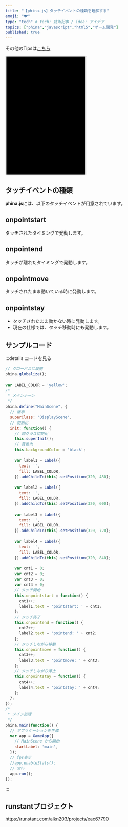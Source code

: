 ```yaml
---
title: "【phina.js】タッチイベントの種類を理解する"
emoji: "🐦"
type: "tech" # tech: 技術記事 / idea: アイデア
topics: ["phina","javascript","html5","ゲーム開発"]
published: true
---
```


その他のTipsは[こちら](https://zenn.dev/alkn203/articles/phina-tips-rewrite)

![touch-type](/images/touch-type.gif)

## タッチイベントの種類
**phina.js**には、以下のタッチイベントが用意されています。

## onpointstart
タッチされたタイミングで発動します。

## onpointend
タッチが離れたタイミングで発動します。

## onpointmove
タッチされたまま動いている時に発動します。

## onpointstay
* タッチされたまま動かない時に発動します。
* 現在の仕様では、タッチ移動時にも発動します。

## サンプルコード
:::details コードを見る
```js
// グローバルに展開
phina.globalize();

var LABEL_COLOR = 'yellow';
/*
 * メインシーン
 */
phina.define("MainScene", {
  // 継承
  superClass: 'DisplayScene',
  // 初期化
  init: function() {
    // 親クラス初期化
    this.superInit();
    // 背景色
    this.backgroundColor = 'black';

    var label1 = Label({
      text: '',
      fill: LABEL_COLOR,
    }).addChildTo(this).setPosition(320, 480);

    var label2 = Label({
      text: '',
      fill: LABEL_COLOR,
    }).addChildTo(this).setPosition(320, 600);

    var label3 = Label({
      text: '',
      fill: LABEL_COLOR,
    }).addChildTo(this).setPosition(320, 720);
    
    var label4 = Label({
      text: '',
      fill: LABEL_COLOR,
    }).addChildTo(this).setPosition(320, 840);
    
    var cnt1 = 0;
    var cnt2 = 0;
    var cnt3 = 0;
    var cnt4 = 0;
    // タッチ開始
    this.onpointstart = function() {
      cnt1++;
      label1.text = 'pointstart: ' + cnt1; 
    };
    // タッチ終了
    this.onpointend = function() {
      cnt2++;
      label2.text = 'pointend: ' + cnt2; 
    };
    // タッチしながら移動
    this.onpointmove = function() {
      cnt3++;
      label3.text = 'pointmove: ' + cnt3; 
    };
    // タッチしながら停止
    this.onpointstay = function() {
      cnt4++;
      label4.text = 'pointstay: ' + cnt4; 
    };
  },
});
/*
 * メイン処理
 */
phina.main(function() {
  // アプリケーションを生成
  var app = GameApp({
    // MainScene から開始
    startLabel: 'main',
  });
  // fps表示
  //app.enableStats();
  // 実行
  app.run();
});
```
:::

## runstantプロジェクト
https://runstant.com/alkn203/projects/eac67790